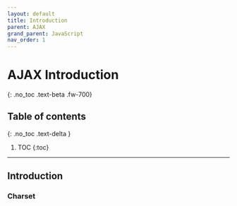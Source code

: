 ```yaml
---
layout: default
title: Introduction
parent: AJAX
grand_parent: JavaScript
nav_order: 1
---
```


# AJAX Introduction
{: .no_toc .text-beta .fw-700}

## Table of contents
{: .no_toc .text-delta }

1. TOC
{:toc}

---

## Introduction

### Charset
